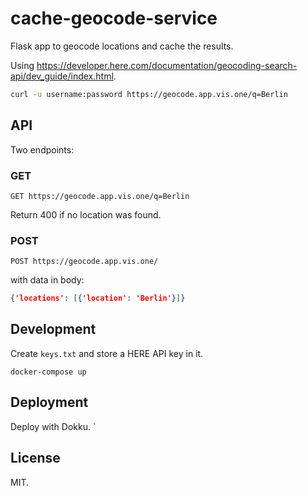 # cache-geocode-service

Flask app to geocode locations and cache the results.

Using <https://developer.here.com/documentation/geocoding-search-api/dev_guide/index.html>.

```bash
curl -u username:password https://geocode.app.vis.one/q=Berlin
```

## API

Two endpoints:

### GET
```
GET https://geocode.app.vis.one/q=Berlin
```

Return 400 if no location was found.

### POST
```
POST https://geocode.app.vis.one/
```

with data in body:

```json
{'locations': [{'location': 'Berlin'}]}
```

## Development

Create `keys.txt` and store a HERE API key in it.

```
docker-compose up
```

## Deployment

Deploy with Dokku.
`

## License

MIT.
